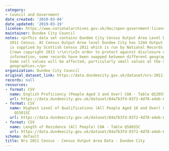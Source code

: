 ```yaml
---
category:
- Council and Government
date_created: '2019-03-04'
date_updated: '2019-03-19'
license: https://www.nationalarchives.gov.uk/doc/open-government-licence/version/3/
maintainer: Dundee City Council
notes: <p>This data set contains Dundee City Census Output Area Level Data from the
  2011 Census. At Census Output Area level Dundee City has 1344 Output Areas. Data
  is supplied by Scottish Census 2011 which is run by National Records of Scotland.
  Crown copyright 2013 \r\n\r\nIn order to protect against disclosure of personal
  information, some records have been swapped between different geographic areas.
  Some cell values will be affected, particularly small values at the most detailed
  geographies.</p>
organization: Dundee City Council
original_dataset_link: https://data.dundeecity.gov.uk/dataset/nrs-2011-census-census-output-area-data-dundee-city
records: null
resources:
- format: CSV
  name: English Proficiency (People Aged 3 and Over) COA - Table QS205SC
  url: https://data.dundeecity.gov.uk/dataset/84a7b3fd-0372-4d78-a4eb-63b2b899ed9d/resource/77b9994b-2110-48b6-be34-5fedde1fc4e4/download/scotlands_census2011_tblqs205sc_englishprof.csv
- format: CSV
  name: Highest Level of Qualifications (All People Aged 16 and Over) COA - Table
    QS501SC
  url: https://data.dundeecity.gov.uk/dataset/84a7b3fd-0372-4d78-a4eb-63b2b899ed9d/resource/08fca208-768f-4f5d-9b1d-15a8bf5e31f8/download/scotlands_census2011_tblqs501sc_highestqual.csv
- format: CSV
  name: Length of Residence (All People) COA - Table QS803SC
  url: https://data.dundeecity.gov.uk/dataset/84a7b3fd-0372-4d78-a4eb-63b2b899ed9d/resource/ce061b47-c565-4f11-89c2-2435d81122f1/download/scotlands_census2011_tblqs803sc_lengthresidence.csv
schema: default
title: Nrs 2011 Census - Census Output Area Data - Dundee City
---
```

